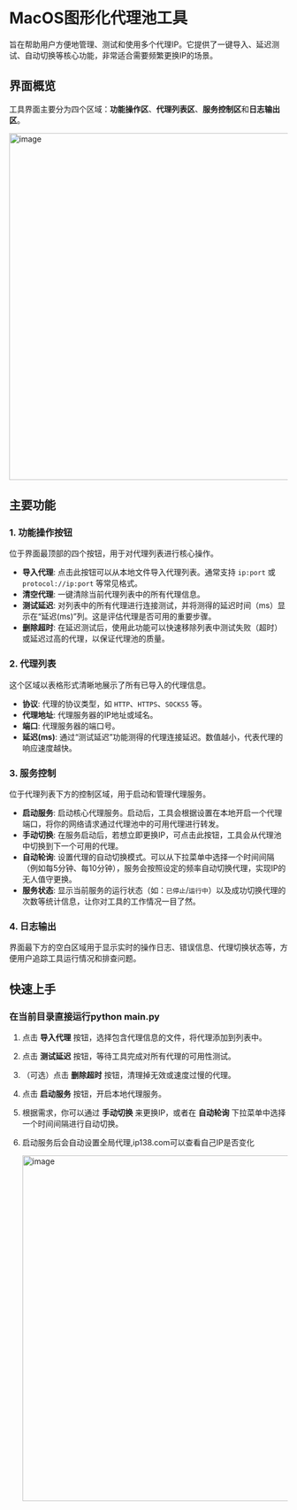 # MacOS图形化代理池工具

旨在帮助用户方便地管理、测试和使用多个代理IP。它提供了一键导入、延迟测试、自动切换等核心功能，非常适合需要频繁更换IP的场景。

## 界面概览

工具界面主要分为四个区域：**功能操作区**、**代理列表区**、**服务控制区**和**日志输出区**。

<img width="799" height="627" alt="image" src="https://github.com/user-attachments/assets/06fd416e-ce84-494f-a97e-419181fe6d2b" />


## 主要功能

### 1. 功能操作按钮

位于界面最顶部的四个按钮，用于对代理列表进行核心操作。

- **导入代理**: 点击此按钮可以从本地文件导入代理列表。通常支持 `ip:port` 或 `protocol://ip:port` 等常见格式。
- **清空代理**: 一键清除当前代理列表中的所有代理信息。
- **测试延迟**: 对列表中的所有代理进行连接测试，并将测得的延迟时间（ms）显示在“延迟(ms)”列。这是评估代理是否可用的重要步骤。
- **删除超时**: 在延迟测试后，使用此功能可以快速移除列表中测试失败（超时）或延迟过高的代理，以保证代理池的质量。

### 2. 代理列表

这个区域以表格形式清晰地展示了所有已导入的代理信息。

- **协议**: 代理的协议类型，如 `HTTP`、`HTTPS`、`SOCKS5` 等。
- **代理地址**: 代理服务器的IP地址或域名。
- **端口**: 代理服务器的端口号。
- **延迟(ms)**: 通过“测试延迟”功能测得的代理连接延迟。数值越小，代表代理的响应速度越快。

### 3. 服务控制

位于代理列表下方的控制区域，用于启动和管理代理服务。

- **启动服务**: 启动核心代理服务。启动后，工具会根据设置在本地开启一个代理端口，将你的网络请求通过代理池中的可用代理进行转发。
- **手动切换**: 在服务启动后，若想立即更换IP，可点击此按钮，工具会从代理池中切换到下一个可用的代理。
- **自动轮询**: 设置代理的自动切换模式。可以从下拉菜单中选择一个时间间隔（例如每5分钟、每10分钟），服务会按照设定的频率自动切换代理，实现IP的无人值守更换。
- **服务状态**: 显示当前服务的运行状态（如：`已停止`/`运行中`）以及成功切换代理的次数等统计信息，让你对工具的工作情况一目了然。

### 4. 日志输出

界面最下方的空白区域用于显示实时的操作日志、错误信息、代理切换状态等，方便用户追踪工具运行情况和排查问题。

## 快速上手

### 在当前目录直接运行python main.py

1. 点击 **导入代理** 按钮，选择包含代理信息的文件，将代理添加到列表中。
2. 点击 **测试延迟** 按钮，等待工具完成对所有代理的可用性测试。
3. （可选）点击 **删除超时** 按钮，清理掉无效或速度过慢的代理。
4. 点击 **启动服务** 按钮，开启本地代理服务。
5. 根据需求，你可以通过 **手动切换** 来更换IP，或者在 **自动轮询** 下拉菜单中选择一个时间间隔进行自动切换。
6. 启动服务后会自动设置全局代理,ip138.com可以查看自己IP是否变化

   <img width="796" height="625" alt="image" src="https://github.com/user-attachments/assets/50be1e87-8dc6-45cd-b712-ee97721d3e02" />
